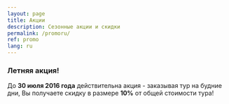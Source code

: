 ```yaml
---
layout: page
title: Акции
description: Сезонные акции и скидки
permalink: /promoru/
ref: promo
lang: ru
---
```


<h3><a name="general" id="designer-templates" class="anchor" href="#designer-templates" aria-hidden="true"><span class="octicon octicon-link"></span></a>Летняя акция!</h3>

До <b>30 июля 2016 года</b> действительна акция - заказывая тур на будние дни, Вы получаете скидку в размере <b>10%</b> от общей стоимости тура!